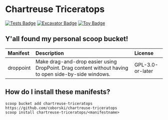 # Chartreuse Triceratops

<!-- Uncomment the following line after replacing placeholders -->
[![Tests Badge](https://github.com/coborski/chartreuse-triceratops/actions/workflows/ci.yml/badge.svg)](https://github.com/coborski/chartreuse-triceratops/actions/workflows/ci.yml) [![Excavator Badge](https://github.com/coborski/chartreuse-triceratops/actions/workflows/excavator.yml/badge.svg)](https://github.com/coborski/chartreuse-triceratops/actions/workflows/excavator.yml) [![Toy Badge](https://img.shields.io/badge/project%20type-toy-blue)](https://project-types.github.io/#toy)

## Y'all found my personal scoop bucket!

| **Manifest** | **Description**                                                                                  | **License**      |
| :----------- | :----------------------------------------------------------------------------------------------- | :--------------- |
| droppoint | Make drag-and-drop easier using DropPoint. Drag content without having to open side-by-side windows.| GPL-3.0-or-later |

## How do I install these manifests?

```pwsh
scoop bucket add chartreuse-triceratops https://github.com/coborski/chartreuse-triceratops
scoop install chartreuse-triceratops/<manifestname>
```
